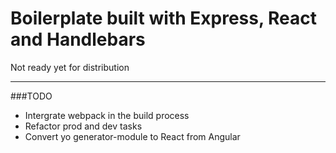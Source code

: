 # Boilerplate built with Express, React and Handlebars
Not ready yet for distribution

---
###TODO
- Intergrate webpack in the build process
- Refactor prod and dev tasks
- Convert yo generator-module to React from Angular
